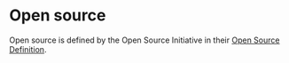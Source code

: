 <!-- SPDX-License-Identifier: CC0-1.0 -->
<!-- SPDX-FileCopyrightText: 2019-2023 The Foundation for Public Code <info@publiccode.net> -->
# Open source

Open source is defined by the Open Source Initiative in their [Open Source Definition](https://opensource.org/osd-annotated).
